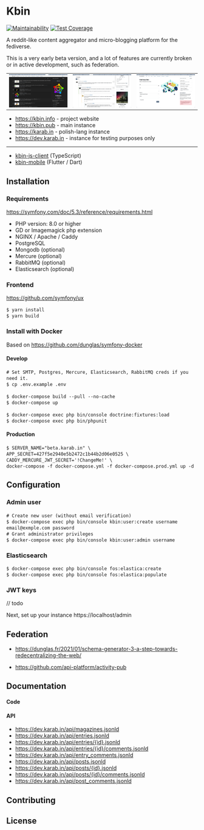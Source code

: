 # Kbin

[![Maintainability](https://api.codeclimate.com/v1/badges/ee285c05da04524ea2f9/maintainability)](https://codeclimate.com/github/ernestwisniewski/kbin/maintainability)
[![Test Coverage](https://api.codeclimate.com/v1/badges/ee285c05da04524ea2f9/test_coverage)](https://codeclimate.com/github/ernestwisniewski/kbin/test_coverage)

A reddit-like content aggregator and micro-blogging platform for the fediverse.

This is a very early beta version, and a lot of features are currently broken or in active development, such as federation.



|     |     |     |
| --- | --- | --- |
![](assets/images/s1.png)  |  ![](assets/images/s2.png)  |  ![](assets/images/s3.png)

* https://kbin.info - project website
* https://kbin.pub - main instance
* https://karab.in - polish-lang instance
* https://dev.karab.in - instance for testing purposes only

---

* [kbin-js-client](https://github.com/ernestwisniewski/kbin-js-client) (TypeScript)
* [kbin-mobile](https://github.com/ernestwisniewski/kbin-mobile) (Flutter / Dart)

## Installation

### Requirements

https://symfony.com/doc/5.3/reference/requirements.html

* PHP version: 8.0 or higher
* GD or Imagemagick php extension
* NGINX / Apache / Caddy
* PostgreSQL
* Mongodb (optional)
* Mercure (optional)
* RabbitMQ (optional)
* Elasticsearch (optional)

### Frontend

https://github.com/symfony/ux

```console
$ yarn install
$ yarn build
```

### Install with Docker

Based on https://github.com/dunglas/symfony-docker

#### Develop

```console
# Set SMTP, Postgres, Mercure, Elasticsearch, RabbitMQ creds if you need it.
$ cp .env.example .env

$ docker-compose build --pull --no-cache
$ docker-compose up

$ docker-compose exec php bin/console doctrine:fixtures:load
$ docker-compose exec php bin/phpunit
```

#### Production

```console
$ SERVER_NAME="beta.karab.in" \
APP_SECRET=427f5e2940e5b2472c1b44b2d06e0525 \
CADDY_MERCURE_JWT_SECRET='!ChangeMe!' \
docker-compose -f docker-compose.yml -f docker-compose.prod.yml up -d
```

## Configuration

### Admin user

```console
# Create new user (without email verification)
$ docker-compose exec php bin/console kbin:user:create username email@exmple.com password
# Grant administrator privileges
$ docker-compose exec php bin/console kbin:user:admin username
```

### Elasticsearch
```console
$ docker-compose exec php bin/console fos:elastica:create
$ docker-compose exec php bin/console fos:elastica:populate
```

### JWT keys
// todo 

Next, set up your instance https://localhost/admin

## Federation

* https://dunglas.fr/2021/01/schema-generator-3-a-step-towards-redecentralizing-the-web/

* https://github.com/api-platform/activity-pub

## Documentation

#### Code

#### API
* https://dev.karab.in/api/magazines.jsonld
* https://dev.karab.in/api/entries.jsonld
* https://dev.karab.in/api/entries/{id}.jsonld
* https://dev.karab.in/api/entries/{id}/comments.jsonld
* https://dev.karab.in/api/entry_comments.jsonld
* https://dev.karab.in/api/posts.jsonld
* https://dev.karab.in/api/posts/{id}.jsonld
* https://dev.karab.in/api/posts/{id}/comments.jsonld
* https://dev.karab.in/api/post_comments.jsonld

## Contributing

## License
